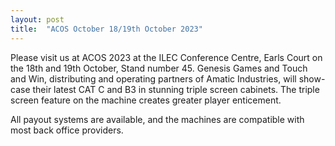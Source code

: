 ```yaml
---
layout: post
title:  "ACOS October 18/19th October 2023"
---
```


Please visit us at ACOS 2023 at the ILEC Conference Centre, Earls Court on the 18th and 19th October, Stand number 45. Genesis Games and Touch and Win, distributing and operating partners of Amatic Industries, will show-case their latest CAT C and B3 in stunning triple screen cabinets. The triple screen feature on the machine creates greater player enticement.

All payout systems are available, and the machines are compatible with most back office providers.
